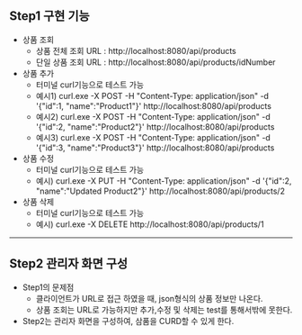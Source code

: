 
## Step1 구현 기능
- 상품 조회
  - 상품 전체 조회 URL : http://localhost:8080/api/products
  - 단일 상품 조회 URL : http://localhost:8080/api/products/idNumber
- 상품 추가
  - 터미널 curl기능으로 테스트 가능
  - 예시1) curl.exe -X POST -H "Content-Type: application/json" -d '{\"id\":1, \"name\":\"Product1\"}' http://localhost:8080/api/products
  - 예시2) curl.exe -X POST -H "Content-Type: application/json" -d '{\"id\":2, \"name\":\"Product2\"}' http://localhost:8080/api/products
  - 예시3) curl.exe -X POST -H "Content-Type: application/json" -d '{\"id\":3, \"name\":\"Product3\"}' http://localhost:8080/api/products
- 상품 수정
  - 터미널 curl기능으로 테스트 가능
  - 예시) curl.exe -X PUT -H "Content-Type: application/json" -d '{\"id\":2, \"name\":\"Updated Product2\"}' http://localhost:8080/api/products/2
- 상품 삭제
  - 터미널 curl기능으로 테스트 가능
  - 예시) curl.exe -X DELETE http://localhost:8080/api/products/1

---

## Step2 관리자 화면 구성
- Step1의 문제점 
  - 클라이언트가 URL로 접근 하였을 때, json형식의 상품 정보만 나온다.
  - 상품 조회는 URL로 가능하지만 추가,수정 및 삭제는 test를 통해서밖에 못한다.
- Step2는 관리자 화면을 구성하여, 삼품을 CURD할 수 있게 한다.